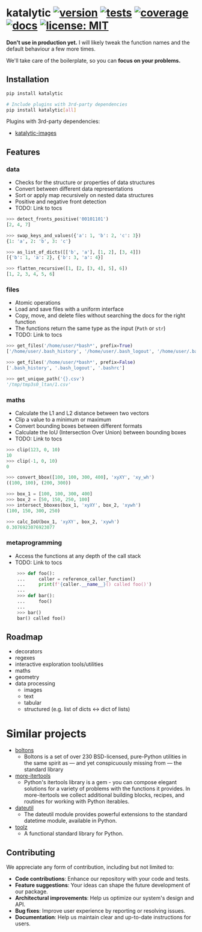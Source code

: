 # katalytic [![version](https://img.shields.io/pypi/v/katalytic)](https://pypi.org/project/katalytic/) [![tests](https://gitlab.com/katalytic/katalytic/badges/main/pipeline.svg?key_text=tests&key_width=38)](https://gitlab.com/katalytic/katalytic/-/commits/main) [![coverage](https://gitlab.com/katalytic/katalytic/badges/main/coverage.svg)](https://gitlab.com/katalytic/katalytic/-/commits/main) [![docs](https://img.shields.io/readthedocs/katalytic.svg)](https://katalytic.readthedocs.io/en/latest/) [![license: MIT](https://img.shields.io/badge/license-MIT-green.svg)](https://opensource.org/licenses/MIT)

**Don't use in production yet.**
I will likely tweak the function names and the default behaviour a few more times.

We'll take care of the boilerplate, so you can **focus on your problems.**

## Installation

```bash
pip install katalytic

# Include plugins with 3rd-party dependencies
pip install katalytic[all]
```

Plugins with 3rd-party dependencies:

- [katalytic-images](https://gitlab.com/katalytic/katalytic-images)

## Features

### data

- Checks for the structure or properties of data structures
- Convert between different data representations
- Sort or apply map recursively on nested data structures
- Positive and negative front detection
- TODO: Link to tocs

```python
>>> detect_fronts_positive('00101101')
[2, 4, 7]

>>> swap_keys_and_values({'a': 1, 'b': 2, 'c': 3})
{1: 'a', 2: 'b', 3: 'c'}

>>> as_list_of_dicts([['b', 'a'], [1, 2], [3, 4]])
[{'b': 1, 'a': 2}, {'b': 3, 'a': 4}]

>>> flatten_recursive([1, [2, [3, 4], 5], 6])
[1, 2, 3, 4, 5, 6]
```

### files

- Atomic operations
- Load and save files with a uniform interface
- Copy, move, and delete files without searching the docs for the right function
- The functions return the same type as the input (`Path` or `str`)
- TODO: Link to tocs

```python
>>> get_files('/home/user/*bash*', prefix=True)
['/home/user/.bash_history', '/home/user/.bash_logout', '/home/user/.bashrc']

>>> get_files('/home/user/*bash*', prefix=False)
['.bash_history', '.bash_logout', '.bashrc']

>>> get_unique_path('{}.csv')
'/tmp/tmp3s0_ltan/1.csv'
```

### maths

- Calculate the L1 and L2 distance between two vectors
- Clip a value to a minimum or maximum
- Convert bounding boxes between different formats
- Calculate the IoU (Intersection Over Union) between bounding boxes
- TODO: Link to tocs

```python
>>> clip(123, 0, 10)
10
>>> clip(-1, 0, 10)
0

>>> convert_bbox([100, 100, 300, 400], 'xyXY', 'xy_wh')
((100, 100), (200, 300))

>>> box_1 = [100, 100, 300, 400]
>>> box_2 = [50, 150, 250, 100]
>>> intersect_bboxes(box_1, 'xyXY', box_2, 'xywh')
(100, 150, 300, 250)

>>> calc_IoU(box_1, 'xyXY', box_2, 'xywh')
0.3076923076923077
```

### metaprogramming

- Access the functions at any depth of the call stack
- TODO: Link to tocs

```python
    >>> def foo():
    ...     caller = reference_caller_function()
    ...     print(f'{caller.__name__}() called foo()')
    ...
    >>> def bar():
    ...     foo()
    ...
    >>> bar()
    bar() called foo()
```

## Roadmap

- decorators
- regexes
- interactive exploration tools/utilities
- maths
- geometry
- data processing
  - images
  - text
  - tabular
  - structured (e.g. list of dicts \<-> dict of lists)

# Similar projects

- [boltons](https://github.com/mahmoud/boltons)
  - Boltons is a set of over 230 BSD-licensed, pure-Python utilities in the same spirit as — and yet conspicuously missing from — the standard library
- [more-itertools](https://github.com/more-itertools/more-itertools)
  - Python's itertools library is a gem - you can compose elegant solutions for a variety of problems with the functions it provides. In more-itertools we collect additional building blocks, recipes, and routines for working with Python iterables.
- [dateutil](https://github.com/dateutil/dateutil/)
  - The dateutil module provides powerful extensions to the standard datetime module, available in Python.
- [toolz](https://github.com/pytoolz/toolz)
  - A functional standard library for Python.

## Contributing

We appreciate any form of contribution, including but not limited to:

- **Code contributions**: Enhance our repository with your code and tests.
- **Feature suggestions**: Your ideas can shape the future development of our package.
- **Architectural improvements**: Help us optimize our system's design and API.
- **Bug fixes**: Improve user experience by reporting or resolving issues.
- **Documentation**: Help us maintain clear and up-to-date instructions for users.
